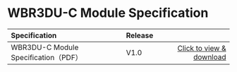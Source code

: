 # WBR3DU-C Module Specification


|    Specification    |   Release   |      |
|:-------|------| ------: |
| WBR3DU-C Module Specification（PDF） |  V1.0 | [Click to view & download](/assets/download/8720cf/02.050.WBR3DUC0000 FTY-WI-R-279 WBR3DU-C模块规格书 42dcc1ba7e6b01c889783654405650a0.pdf) |